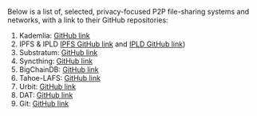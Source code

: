 Below is a list of, selected, privacy-focused P2P file-sharing systems and networks, with a link to their GitHub repositories:

1) Kademlia: [GitHub link](https://github.com/bmuller/kademlia)
2) IPFS & IPLD [IPFS GitHub link](https://github.com/ipfs) and [IPLD GitHub link](https://ipld.io/))
3) Substratum: [GitHub link](https://github.com/SubstratumNetwork/SubstratumNode)
4) Syncthing: [GitHub link](https://github.com/syncthing)
5) BigChainDB: [GitHub link](https://github.com/bigchaindb/bigchaindb)
6) Tahoe-LAFS: [GitHub link](https://github.com/tahoe-lafs/tahoe-lafs)
7) Urbit: [GitHub link](https://github.com/urbit)
8) DAT: [GitHub link](https://github.com/datproject)
9) Git: [GitHub link](https://github.com/git/git)

